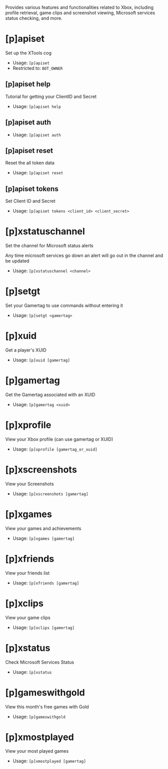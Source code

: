 Provides various features and functionalities related to Xbox, including profile retrieval, game clips and screenshot viewing, Microsoft services status checking, and more.

# [p]apiset
Set up the XTools cog<br/>
 - Usage: `[p]apiset`
 - Restricted to: `BOT_OWNER`
## [p]apiset help
Tutorial for getting your ClientID and Secret<br/>
 - Usage: `[p]apiset help`
## [p]apiset auth

 - Usage: `[p]apiset auth`
## [p]apiset reset
Reset the all token data<br/>
 - Usage: `[p]apiset reset`
## [p]apiset tokens
Set Client ID and Secret<br/>
 - Usage: `[p]apiset tokens <client_id> <client_secret>`
# [p]xstatuschannel
Set the channel for Microsoft status alerts<br/>

Any time microsoft services go down an alert will go out in the channel and be updated<br/>
 - Usage: `[p]xstatuschannel <channel>`
# [p]setgt
Set your Gamertag to use commands without entering it<br/>
 - Usage: `[p]setgt <gamertag>`
# [p]xuid
Get a player's XUID<br/>
 - Usage: `[p]xuid [gamertag]`
# [p]gamertag
Get the Gamertag associated with an XUID<br/>
 - Usage: `[p]gamertag <xuid>`
# [p]xprofile
View your Xbox profile (can use gamertag or XUID)<br/>
 - Usage: `[p]xprofile [gamertag_or_xuid]`
# [p]xscreenshots
View your Screenshots<br/>
 - Usage: `[p]xscreenshots [gamertag]`
# [p]xgames
View your games and achievements<br/>
 - Usage: `[p]xgames [gamertag]`
# [p]xfriends
View your friends list<br/>
 - Usage: `[p]xfriends [gamertag]`
# [p]xclips
View your game clips<br/>
 - Usage: `[p]xclips [gamertag]`
# [p]xstatus
Check Microsoft Services Status<br/>
 - Usage: `[p]xstatus`
# [p]gameswithgold
View this month's free games with Gold<br/>
 - Usage: `[p]gameswithgold`
# [p]xmostplayed
View your most played games<br/>
 - Usage: `[p]xmostplayed [gamertag]`
